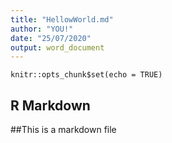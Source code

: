 ```yaml
---
title: "HellowWorld.md"
author: "YOU!"
date: "25/07/2020"
output: word_document
---
```


```{r setup, include=FALSE}
knitr::opts_chunk$set(echo = TRUE)
```

## R Markdown
##This is a markdown file
